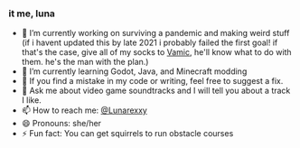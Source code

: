 ### it me, luna

- 🔭 I’m currently working on surviving a pandemic and making weird stuff (if i havent updated this by late 2021 i probably failed the first goal! if that's the case, give all of my socks to [Vamic](https://github.com/Vamic), he'll know what to do with them. he's the man with the plan.)
- 🌱 I’m currently learning Godot, Java, and Minecraft modding
- 🤔 If you find a mistake in my code or writing, feel free to suggest a fix.
- 💬 Ask me about video game soundtracks and I will tell you about a track I like.
- 📫 How to reach me: [@Lunarexxy](https://twitter.com/Lunarexxy)
- 😄 Pronouns: she/her
- ⚡ Fun fact: You can get squirrels to run obstacle courses
